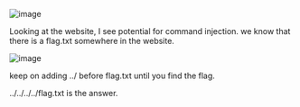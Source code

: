 ![image](https://github.com/user-attachments/assets/42dc55d7-c93c-4af6-8d89-e52af2a9ac7f)


Looking at the website, I see potential for command injection. 
we know that there is a flag.txt somewhere in the website.

![image](https://github.com/user-attachments/assets/02bd3c3f-a563-4775-a490-d523271f9766)

keep on adding ../ before flag.txt until you find the flag.

../../../../flag.txt is the answer.
